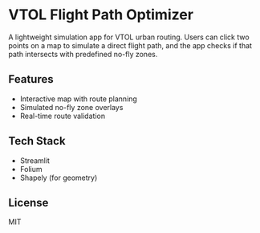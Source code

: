 # VTOL Flight Path Optimizer

A lightweight simulation app for VTOL urban routing. Users can click two points on a map to simulate a direct flight path, and the app checks if that path intersects with predefined no-fly zones.

## Features
- Interactive map with route planning
- Simulated no-fly zone overlays
- Real-time route validation

## Tech Stack
- Streamlit
- Folium
- Shapely (for geometry)

## License
MIT
